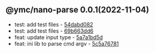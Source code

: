 <a name="0.0.1">

## @ymc/nano-parse 0.0.1(2022-11-04)</a> 
- test: add test files - [54dabd082](https://github.com/ymc-github/js-idea/commit/954dabd0826013860fd3c704dc4a71e669481119 "test(core): add test files&#10;&#10;export changset instance&#10;&#10;generated by ymc@robot")
- test: add test files - [69b663dd6](https://github.com/ymc-github/js-idea/commit/469b663dd6c41f5f2ce7205c5a2a4c6bf42d40b5 "test(core): add test files&#10;&#10;export inherits handle&#10;&#10;generated by ymc@robot")
- feat: update input type - [5a7a1bd5d](https://github.com/ymc-github/js-idea/commit/c5a7a1bd5d0e09bc3443a5e504b4d3c2d09c59a7 "feat(core): update input type&#10;&#10;export setClassConstructor and alias&#10;export setClassMethod and alias&#10;export mixClass and alias&#10;export setClassMethodAlias&#10;&#10;generated by ymc@robot")
- feat: ini lib to parse cmd argv - [5c5a76781](https://github.com/ymc-github/js-idea/commit/a5c5a767812159ed2b521ea1325b6a5070595082 "feat(core): ini lib to parse cmd argv&#10;&#10;")